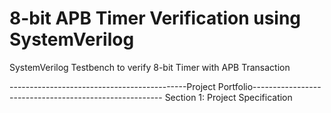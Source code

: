 # 8-bit APB Timer Verification using SystemVerilog
 SystemVerilog Testbench to verify 8-bit Timer with APB Transaction

--------------------------------------------Project Portfolio-------------------------------------------------------
Section 1: Project Specification
